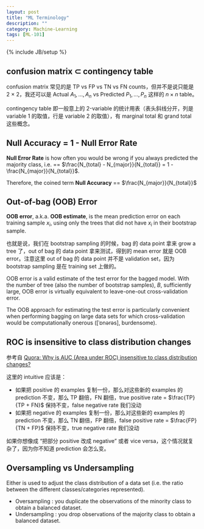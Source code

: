 ```yaml
---
layout: post
title: "ML Terminology"
description: ""
category: Machine-Learning
tags: [ML-101]
---
```

{% include JB/setup %}

## confusion matrix $\subset$ contingency table

confusion matrix 常见的是 TP vs FP vs TN vs FN counts，但并不是说只能是 2 $\times$ 2，我还可以是 Actual $A_1,\dots,A_n$ vs Predicted $P_1,\dots,P_n$ 这样的 $n \times n$ table。

contingency table 即一般意上的 2-variable 的统计用表（表头斜线分开，列是 variable 1 的取值，行是 variable 2 的取值），有 marginal total 和 grand total 这些概念。

## Null Accuracy = 1 - Null Error Rate

**Null Error Rate** is how often you would be wrong if you always predicted the majority class, i.e. == $\frac{N_{total} - N_{major}}{N_{total}} = 1 - \frac{N_{major}}{N_{total}}$.

Therefore, the coined term **Null Accuracy** == $\frac{N_{major}}{N_{total}}$

## Out-of-bag (OOB) Error

**OOB error**, a.k.a. **OOB estimate**, is the mean prediction error on each training sample $x_i$, using only the trees that did not have $x_i$ in their bootstrap sample.

也就是说，我们在 bootstrap sampling 的时候，bag 的 data point 拿来 grow a tree 了，out of bag 的 data point 拿来测试，得到的 mean error 就是 OOB error。注意这里 out of bag 的 data point 并不是 validation set，因为 bootstrap sampling 是在 training set 上做的。

OOB error is a valid estimate of the test error for the bagged model. With the number of tree (also the number of bootstrap samples), $B$, sufficiently large, OOB error is virtually equivalent to leave-one-out cross-validation error.

The OOB approach for estimating the test error is particularly convenient when performing bagging on large data sets for which cross-validation would be computationally onerous ([ˈɒnərəs], burdensome).

## ROC is insensitive to class distribution changes

参考自 [Quora: Why is AUC (Area under ROC) insensitive to class distribution changes?](https://www.quora.com/Why-is-AUC-Area-under-ROC-insensitive-to-class-distribution-changes)

这里的 intuitive 应该是：

- 如果把 positive 的 examples 复制一份，那么对这些新的 examples 的 prediction 不变，那么 TP 翻倍，FN 翻倍，true positive rate = $\frac{TP}{TP + FN}$ 保持不变，false negative rate 我们没动
- 如果把 negative 的 examples 复制一份，那么对这些新的 examples 的 prediction 不变，那么 TN 翻倍，FP 翻倍，false positive rate = $\frac{FP}{TN + FP}$ 保持不变，true negative rate 我们没动

如果你想像成 “把部分 positive 改成 negative” 或者 vice versa，这个情况就复杂了，因为你不知道 prediction 会怎么变。

## Oversampling vs Undersampling

Either is used to adjust the class distribution of a data set (i.e. the ratio between the different classes/categories represented).

- Oversampling : you duplicate the observations of the minority class to obtain a balanced dataset.
- Undersampling : you drop observations of the majority class to obtain a balanced dataset.
